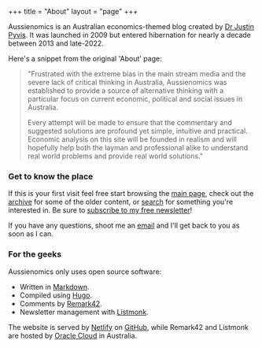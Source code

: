 +++
title = "About"
layout = "page"
+++

Aussienomics is an Australian economics-themed blog created by [Dr Justin Pyvis](/author/justin-pyvis). It was launched in 2009 but entered hibernation for nearly a decade between 2013 and late-2022.

Here's a snippet from the original 'About' page:

> "Frustrated with the extreme bias in the main stream media and the severe lack of critical thinking in Australia, Aussienomics was established to provide a source of alternative thinking with a particular focus on current economic, political and social issues in Australia.
> 
> Every attempt will be made to ensure that the commentary and suggested solutions are profound yet simple, intuitive and practical. Economic analysis on this site will be founded in realism and will hopefully help both the layman and professional alike to understand real world problems and provide real world solutions."

### Get to know the place
If this is your first visit feel free start browsing the [main page](/), check out the [archive](/archive) for some of the older content, or [search](/search) for something you're interested in. Be sure to [subscribe to my free newsletter](/subscribe)!

If you have any questions, shoot me an [email](mailto:justin@aussienomics.com) and I'll get back to you as soon as I can.

### For the geeks
Aussienomics only uses open source software:

- Written in [Markdown](https://en.wikipedia.org/wiki/Markdown).
- Compiled using [Hugo](https://gohugo.io/).
- Comments by [Remark42](https://github.com/umputun/remark42).
- Newsletter management with [Listmonk](https://listmonk.app/).

The website is served by [Netlify](https://www.netlify.com/) on [GitHub](https://github.com/Justinomics/Aussienomics), while Remark42 and Listmonk are hosted by [Oracle Cloud](https://cloud.oracle.com/) in Australia. 